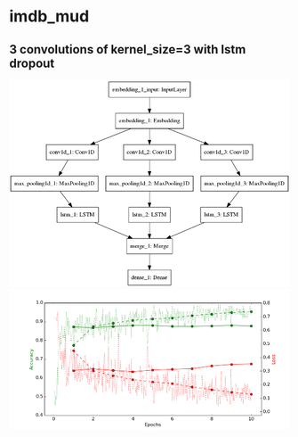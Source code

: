 # imdb_mud

## 3 convolutions of kernel_size=3 with lstm dropout

![diagram](https://github.com/ayenter/imdb_mud/blob/master/model_2/m2_diagram.png)
![graph](https://github.com/ayenter/imdb_mud/blob/master/model_2/m2_r1_e10_graph.png)
